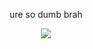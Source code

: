 <div id="header" align="center">

ure so dumb brah
  
<img src="https://files.catbox.moe/sjo1cw.png">
